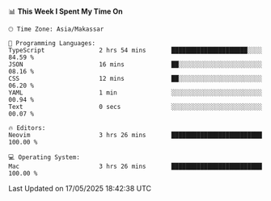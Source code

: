 <!--START_SECTION:waka-->
📊 **This Week I Spent My Time On** 

```text
🕑︎ Time Zone: Asia/Makassar

💬 Programming Languages: 
TypeScript               2 hrs 54 mins       █████████████████████░░░░   84.59 % 
JSON                     16 mins             ██░░░░░░░░░░░░░░░░░░░░░░░   08.16 % 
CSS                      12 mins             ██░░░░░░░░░░░░░░░░░░░░░░░   06.20 % 
YAML                     1 min               ░░░░░░░░░░░░░░░░░░░░░░░░░   00.94 % 
Text                     0 secs              ░░░░░░░░░░░░░░░░░░░░░░░░░   00.07 % 

🔥 Editors: 
Neovim                   3 hrs 26 mins       █████████████████████████   100.00 % 

💻 Operating System: 
Mac                      3 hrs 26 mins       █████████████████████████   100.00 % 
```


 Last Updated on 17/05/2025 18:42:38 UTC
<!--END_SECTION:waka-->
